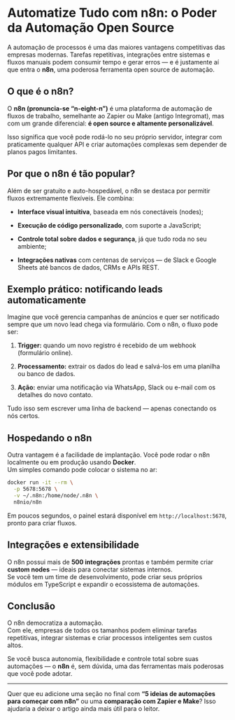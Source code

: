 ﻿# Automatize Tudo com n8n: o Poder da Automação Open Source

A automação de processos é uma das maiores vantagens competitivas das empresas modernas. Tarefas repetitivas, integrações entre sistemas e fluxos manuais podem consumir tempo e gerar erros — e é justamente aí que entra o **n8n**, uma poderosa ferramenta open source de automação.

## O que é o n8n?

O **n8n (pronuncia-se “n-eight-n”)** é uma plataforma de automação de fluxos de trabalho, semelhante ao Zapier ou Make (antigo Integromat), mas com um grande diferencial: **é open source e altamente personalizável**.

Isso significa que você pode rodá-lo no seu próprio servidor, integrar com praticamente qualquer API e criar automações complexas sem depender de planos pagos limitantes.

## Por que o n8n é tão popular?

Além de ser gratuito e auto-hospedável, o n8n se destaca por permitir fluxos extremamente flexíveis. Ele combina:

-   **Interface visual intuitiva**, baseada em nós conectáveis (nodes);
    
-   **Execução de código personalizado**, com suporte a JavaScript;
    
-   **Controle total sobre dados e segurança**, já que tudo roda no seu ambiente;
    
-   **Integrações nativas** com centenas de serviços — de Slack e Google Sheets até bancos de dados, CRMs e APIs REST.
    

## Exemplo prático: notificando leads automaticamente

Imagine que você gerencia campanhas de anúncios e quer ser notificado sempre que um novo lead chega via formulário. Com o n8n, o fluxo pode ser:

1.  **Trigger:** quando um novo registro é recebido de um webhook (formulário online).
    
2.  **Processamento:** extrair os dados do lead e salvá-los em uma planilha ou banco de dados.
    
3.  **Ação:** enviar uma notificação via WhatsApp, Slack ou e-mail com os detalhes do novo contato.
    

Tudo isso sem escrever uma linha de backend — apenas conectando os nós certos.

## Hospedando o n8n

Outra vantagem é a facilidade de implantação. Você pode rodar o n8n localmente ou em produção usando **Docker**.  
Um simples comando pode colocar o sistema no ar:

```bash
docker run -it --rm \
  -p 5678:5678 \
  -v ~/.n8n:/home/node/.n8n \
  n8nio/n8n

```

Em poucos segundos, o painel estará disponível em `http://localhost:5678`, pronto para criar fluxos.

## Integrações e extensibilidade

O n8n possui mais de **500 integrações** prontas e também permite criar **custom nodes** — ideais para conectar sistemas internos.  
Se você tem um time de desenvolvimento, pode criar seus próprios módulos em TypeScript e expandir o ecossistema de automações.

## Conclusão

O n8n democratiza a automação.  
Com ele, empresas de todos os tamanhos podem eliminar tarefas repetitivas, integrar sistemas e criar processos inteligentes sem custos altos.

Se você busca autonomia, flexibilidade e controle total sobre suas automações — o **n8n** é, sem dúvida, uma das ferramentas mais poderosas que você pode adotar.

----------

Quer que eu adicione uma seção no final com **“5 ideias de automações para começar com n8n”** ou uma **comparação com Zapier e Make**? Isso ajudaria a deixar o artigo ainda mais útil para o leitor.
